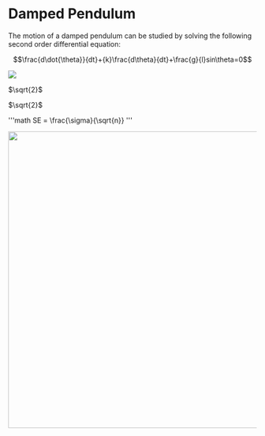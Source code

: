 # Damped Pendulum
The motion of a damped pendulum can be studied by solving the following second order differential equation:

$$\frac{d\dot{\theta}}{dt}+{k}\frac{d\theta}{dt}+\frac{g}{l}sin\theta=0$$


<img src="https://render.githubusercontent.com/render/math?math=\frac{d\dot{\theta}}{dt}+{k}\frac{d\theta}{dt}+\frac{g}{l}sin\theta=0">

$`\sqrt{2}`$

$`\sqrt{2}`$


'''math
SE = \frac{\sigma}{\sqrt{n}}
'''

<p align="center">
<img src="https://user-images.githubusercontent.com/53666707/112855420-0efbed80-90af-11eb-89c4-3224b01fc2b6.gif" width="550" height="600"/>
</p>

